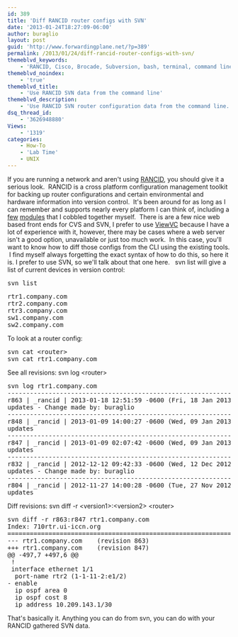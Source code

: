 ```yaml
---
id: 389
title: 'Diff RANCID router configs with SVN'
date: '2013-01-24T18:27:09-06:00'
author: buraglio
layout: post
guid: 'http://www.forwardingplane.net/?p=389'
permalink: /2013/01/24/diff-rancid-router-configs-with-svn/
themeblvd_keywords:
    - 'RANCID, Cisco, Brocade, Subversion, bash, terminal, command line, SVN, CVS'
themeblvd_noindex:
    - 'true'
themeblvd_title:
    - 'Use RANCID SVN data from the command line'
themeblvd_description:
    - 'Use RANCID SVN router configuration data from the command line.'
dsq_thread_id:
    - '3626948880'
Views:
    - '1319'
categories:
    - How-To
    - 'Lab Time'
    - UNIX
---
```


If you are running a network and aren't using <a href="http://shrubbery.net/rancid/" target="_blank" rel="noopener noreferrer">RANCID</a>, you should give it a serious look.  RANCID is a cross platform configuration management toolkit for backing up router configurations and certain environmental and hardware information into version control.  It's been around for as long as I can remember and supports nearly every platform I can think of, including a <a title="VDXrancid contrib scripts" href="http://www.forwardingplane.net/2012/11/vdxrancid-contrib-scripts/" target="_blank" rel="noopener noreferrer">few</a> <a title="alurancid and pfrancid" href="http://www.forwardingplane.net/2011/06/alurancid-and-pfrancid/" target="_blank" rel="noopener noreferrer">modules</a> that I cobbled together myself.  There is are a few nice web based front ends for CVS and SVN, I prefer to use <a href="http://www.viewvc.org" target="_blank" rel="noopener noreferrer">ViewVC</a> because I have a lot of experience with it, however, there may be cases where a web server isn't a good option, unavailable or just too much work.  In this case, you'll want to know how to diff those configs from the CLI using the existing tools.  I find myself always forgetting the exact syntax of how to do this, so here it is. I prefer to use SVN, so we'll talk about that one here.
&nbsp;
svn list will give a list of current devices in version control:
<pre>svn list</pre>
<pre>rtr1.company.com
rtr2.company.com
rtr3.company.com
sw1.company.com
sw2.company.com</pre>
To look at a router config:
<pre>svn cat &lt;router&gt;
svn cat rtr1.company.com</pre>
See all revisions:
svn log &lt;router&gt;
<pre>svn log rtr1.company.com
------------------------------------------------------------------------
r863 | _rancid | 2013-01-18 12:51:59 -0600 (Fri, 18 Jan 2013) | 1 line
updates - Change made by: buraglio
------------------------------------------------------------------------
r848 | _rancid | 2013-01-09 14:00:27 -0600 (Wed, 09 Jan 2013) | 1 line
updates
------------------------------------------------------------------------
r847 | _rancid | 2013-01-09 02:07:42 -0600 (Wed, 09 Jan 2013) | 1 line
updates
------------------------------------------------------------------------
r832 | _rancid | 2012-12-12 09:42:33 -0600 (Wed, 12 Dec 2012) | 1 line
updates - Change made by: buraglio
------------------------------------------------------------------------
r804 | _rancid | 2012-11-27 14:00:28 -0600 (Tue, 27 Nov 2012) | 1 line
updates</pre>
Diff revisions:
svn diff -r &lt;version1&gt;:&lt;version2&gt; &lt;router&gt;
<pre>svn diff -r r863:r847 rtr1.company.com
Index: 710rtr.ui-iccn.org
===================================================================
--- rtr1.company.com	(revision 863)
+++ rtr1.company.com	(revision 847)
@@ -497,7 +497,6 @@
 !
 interface ethernet 1/1
  port-name rtr2 (1-1-11-2:e1/2)
- enable
  ip ospf area 0
  ip ospf cost 8
  ip address 10.209.143.1/30
</pre>
That's basically it.  Anything you can do from svn, you can do with your RANCID gathered SVN data.  